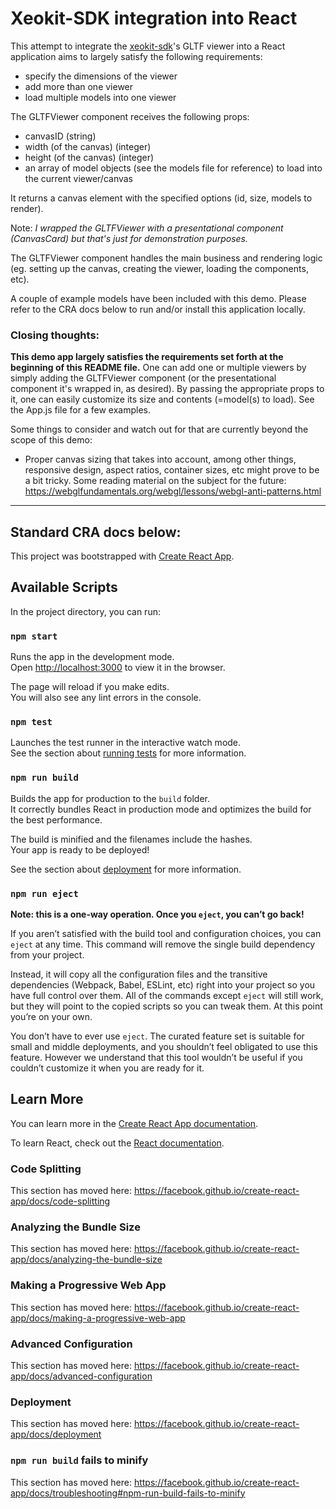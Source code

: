# Xeokit-SDK integration into React

This attempt to integrate the [xeokit-sdk](https://github.com/xeokit/xeokit-sdk)'s GLTF viewer into a React application aims to largely satisfy the following requirements:

- specify the dimensions of the viewer
- add more than one viewer
- load multiple models into one viewer

The GLTFViewer component receives the following props:

- canvasID (string)
- width (of the canvas) (integer)
- height (of the canvas) (integer)
- an array of model objects (see the models file for reference) to load into the current viewer/canvas

It returns a canvas element with the specified options (id, size, models to render).

Note: *I wrapped the GLTFViewer with a presentational component (CanvasCard) but that's just for demonstration purposes.*

The GLTFViewer component handles the main business and rendering logic (eg. setting up the canvas, creating the viewer, loading the components, etc).

A couple of example models have been included with this demo. Please refer to the CRA docs below to run and/or install this application locally.

### Closing thoughts:
**This demo app largely satisfies the requirements set forth at the beginning of this README file.** One can add one or multiple viewers by simply adding the GLTFViewer component (or the presentational component it's wrapped in, as desired). By passing the appropriate props to it, one can easily customize its size and contents (=model(s) to load). See the App.js file for a few examples.

Some things to consider and watch out for that are currently beyond the scope of this demo:

- Proper canvas sizing that takes into account, among other things, responsive design, aspect ratios, container sizes, etc might prove to be a bit tricky. Some reading material on the subject for the future: https://webglfundamentals.org/webgl/lessons/webgl-anti-patterns.html

___

## Standard CRA docs below:
This project was bootstrapped with [Create React App](https://github.com/facebook/create-react-app).

## Available Scripts

In the project directory, you can run:

### `npm start`

Runs the app in the development mode.<br>
Open [http://localhost:3000](http://localhost:3000) to view it in the browser.

The page will reload if you make edits.<br>
You will also see any lint errors in the console.

### `npm test`

Launches the test runner in the interactive watch mode.<br>
See the section about [running tests](https://facebook.github.io/create-react-app/docs/running-tests) for more information.

### `npm run build`

Builds the app for production to the `build` folder.<br>
It correctly bundles React in production mode and optimizes the build for the best performance.

The build is minified and the filenames include the hashes.<br>
Your app is ready to be deployed!

See the section about [deployment](https://facebook.github.io/create-react-app/docs/deployment) for more information.

### `npm run eject`

**Note: this is a one-way operation. Once you `eject`, you can’t go back!**

If you aren’t satisfied with the build tool and configuration choices, you can `eject` at any time. This command will remove the single build dependency from your project.

Instead, it will copy all the configuration files and the transitive dependencies (Webpack, Babel, ESLint, etc) right into your project so you have full control over them. All of the commands except `eject` will still work, but they will point to the copied scripts so you can tweak them. At this point you’re on your own.

You don’t have to ever use `eject`. The curated feature set is suitable for small and middle deployments, and you shouldn’t feel obligated to use this feature. However we understand that this tool wouldn’t be useful if you couldn’t customize it when you are ready for it.

## Learn More

You can learn more in the [Create React App documentation](https://facebook.github.io/create-react-app/docs/getting-started).

To learn React, check out the [React documentation](https://reactjs.org/).

### Code Splitting

This section has moved here: https://facebook.github.io/create-react-app/docs/code-splitting

### Analyzing the Bundle Size

This section has moved here: https://facebook.github.io/create-react-app/docs/analyzing-the-bundle-size

### Making a Progressive Web App

This section has moved here: https://facebook.github.io/create-react-app/docs/making-a-progressive-web-app

### Advanced Configuration

This section has moved here: https://facebook.github.io/create-react-app/docs/advanced-configuration

### Deployment

This section has moved here: https://facebook.github.io/create-react-app/docs/deployment

### `npm run build` fails to minify

This section has moved here: https://facebook.github.io/create-react-app/docs/troubleshooting#npm-run-build-fails-to-minify
